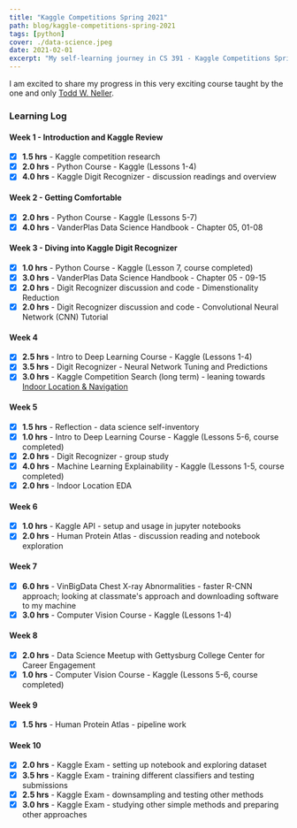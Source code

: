 ```yaml
---
title: "Kaggle Competitions Spring 2021"
path: blog/kaggle-competitions-spring-2021
tags: [python]
cover: ./data-science.jpeg
date: 2021-02-01
excerpt: "My self-learning journey in CS 391 - Kaggle Competitions Spring 2021"
---
```


I am excited to share my progress in this very exciting course taught by the one and only [Todd W. Neller](http://cs.gettysburg.edu/~tneller/).


### Learning Log

#### Week 1 - Introduction and Kaggle Review
- [x] **1.5 hrs** - Kaggle competition research
- [x] **2.0 hrs** - Python Course - Kaggle (Lessons 1-4)
- [x] **4.0 hrs** - Kaggle Digit Recognizer - discussion readings and overview

#### Week 2 - Getting Comfortable
- [x] **2.0 hrs** - Python Course - Kaggle (Lessons 5-7)
- [x] **4.0 hrs** - VanderPlas Data Science Handbook - Chapter 05, 01-08

#### Week 3 - Diving into Kaggle Digit Recognizer
- [x] **1.0 hrs** - Python Course - Kaggle (Lesson 7, course completed)
- [x] **3.0 hrs** - VanderPlas Data Science Handbook - Chapter 05 - 09-15
- [x] **2.0 hrs** - Digit Recognizer discussion and code - Dimenstionality Reduction
- [x] **2.0 hrs** - Digit Recognizer discussion and code - Convolutional Neural Network (CNN) Tutorial

#### Week 4
- [x] **2.5 hrs** - Intro to Deep Learning Course - Kaggle (Lessons 1-4)
- [x] **3.5 hrs** - Digit Recognizer - Neural Network Tuning and Predictions
- [x] **3.0 hrs** - Kaggle Competition Search (long term) - leaning towards [Indoor Location \& Navigation](https://www.kaggle.com/c/indoor-location-navigation)

#### Week 5
- [x] **1.5 hrs** - Reflection - data science self-inventory
- [x] **1.0 hrs** - Intro to Deep Learning Course - Kaggle (Lessons 5-6, course completed)
- [x] **2.0 hrs** - Digit Recognizer - group study
- [x] **4.0 hrs** - Machine Learning Explainability - Kaggle (Lessons 1-5, course completed)
- [x] **2.0 hrs** - Indoor Location EDA

#### Week 6
- [x] **1.0 hrs** - Kaggle API - setup and usage in jupyter notebooks
- [x] **2.0 hrs** - Human Protein Atlas - discussion reading and notebook exploration

#### Week 7
- [x] **6.0 hrs** - VinBigData Chest X-ray Abnormalities - faster R-CNN approach; looking at classmate's approach and downloading software to my machine
- [x] **3.0 hrs** - Computer Vision Course - Kaggle (Lessons 1-4)

#### Week 8
- [x] **2.0 hrs** - Data Science Meetup with Gettysburg College Center for Career Engagement
- [x] **1.0 hrs** - Computer Vision Course - Kaggle (Lessons 5-6, course completed)

#### Week 9
- [x] **1.5 hrs** - Human Protein Atlas - pipeline work

#### Week 10
- [x] **2.0 hrs** - Kaggle Exam - setting up notebook and exploring dataset
- [x] **3.5 hrs** - Kaggle Exam - training different classifiers and testing submissions
- [x] **2.5 hrs** - Kaggle Exam - downsampling and testing other methods
- [x] **3.0 hrs** - Kaggle Exam - studying other simple methods and preparing other approaches